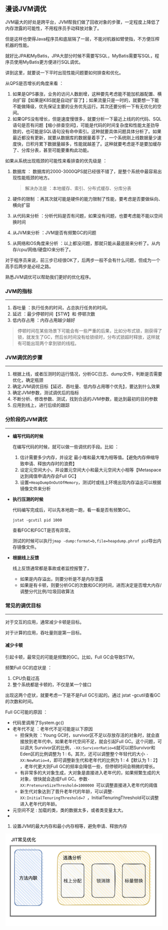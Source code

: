 ## 漫谈JVM调优

JVM最大的好处是跨平台，JVM帮我们做了回收对象的步骤，一定程度上降低了内存泄露的可能性，不用程序员手动释放对象了。

但是这样也使得Java程序员和底层隔了一层，不能对机器如臂使指，不方便压榨机器的性能。

就好比JPA和MyBatis，JPA大部分时候不需要写SQL，MyBatis需要写SQL，程序员使用MyBatis更方便进行SQL调优。

讲到这里，就要说一下平时出现性能问题要如何排查和优化。

从QPS是否增长的角度来看 ：

1. 如果是QPS暴涨，业务的访问人数剧增，这种要先考虑能不能加机器配置、横向扩容【如果是K8S就是自动扩容了】；如果流量只是一时的，就要想一下能不能做降级，优先保证主要的业务优先运行。其次还要分析一下有无优化的空间。
2. 如果QPS没有增长，但是速度慢很多，就要分析一下最近上线的的代码、SQL语句是否有问题【缩小排查空间】，可能是代码的时间复杂度和性能太差劲导致的，也可能是SQL语句没有命中索引。这种就要具体问题具体分析了。如果最近都没有更新，就要从数据库的数据量着手了，一个系统刚上线数据量少速度快，日积月累下数据量越多，性能就越差了。这种就要考虑是不是要加缓存了、分库分表，甚至可能要重构此功能。



如果从系统出现瓶颈的可能性来看排查的优先级是 ：

1. 数据库 ： 数据库的2000-3000QPS就已经很不错了，是整个系统中最容易出现性能瓶颈的地方。

   > 解决办法是 ：本地缓存、索引、分布式缓存、分库分表

2. 硬件的限制 ：再其次就可能是硬件的能力限制了性能，要考虑是否要做纵向、横向扩容

3. 从代码来分析 ：分析代码是否有问题，如果没有问题，也要考虑能不能以空间换时间

4. 从JVM来分析 ：JVM是否有频繁GC的问题

5. 从网络和OS角度来分析 ：以上都没问题，那就只能从最底层来分析了。从内存/cpu/网络/硬盘IO来分析了。



对于程序员来说，前三步已经很OK了，后两步一般不会有什么问题，但成为一个高手后两步是必经之路。

熟悉JVM调优可以帮助我们更好的优化程序。



### JVM的指标

---

1. 吞吐量 ：执行任务的时间，占总执行任务的时间。
2. 延迟 ：最少停顿时间【STW】和 停顿次数
3. 低内存占用 ：内存占用越少越好

> 停顿时间在某些场景下可能会有一些严重的后果，比如分布式锁，刚获得了锁，就发生了GC，然后长时间没有给锁续时，分布式锁超时释放，这样就有可能出现两个拿到锁的线程。



### JVM调优的步骤

---

1. 根据上线，或者压测时的运行情况，分析GC日志、dump文件，判断是否需要优化，确定瓶颈
2. 确定JVM调优目标【延迟、吞吐量、低内存占用哪个优先】，要达到什么效果
3. 确定JVM参数，测试调优后的指标
4. 不断分析、修改参数、测试，找到合适的JVM参数，能达到最初的目的参数
5. 应用到线上，进行后续的跟踪



### 分阶段的JVM调优

---

- **编写代码的时候**

  在编写代码的时候，就可以做一些调优的手段。比如 ：

  1. 估计需要多少内存，并设定 最小堆和最大堆为相等值。【避免内存伸缩导致申请、释放内存时的浪费】
  2. 设定元空间大小，并设置元空间大小和最大元空间大小相等【Metaspace达到阈值申请内存会Full GC】
  3. 设置`+HeapDumpOnOutOfMemory`，测试时或线上环境出现内存溢出可以根据镜像文件来分析

- **执行压测的时候**

  代码编写完成后，可以先本地跑一跑，看一看是否有频繁GC。

  `jstat -gcutil pid 1000`

  查看FGC和FGCT是否有异常。

  测试的时候可以执行`jmap -dump:format=b,file=heapdump.phrof pid`导出内存镜像文件。

- **根据线上反馈**

  线上反馈通常都是事故或者监控报警了，

  - 如果是内存溢出，则要分析是不是内存泄露
  - 如果是有卡顿，则要分析GC的次数和GC的时间，进而决定是否增大内存/调整分代比例/垃圾回收算法



### 常见的调优目标

---

对于交互的应用，通常减少卡顿是目标。

对于计算的应用，吞吐量则是第一目标。



#### 减少卡顿

引起卡顿，最常见的可能是频繁的GC。比如，Full GC会导致STW。

频繁Full GC的症状是 ：

1. CPU负载过高
2. 整个系统都是卡顿的，不仅是某一个接口

出现这两个症状，就要考虑一下是不是Full GC引起的。通过 jstat -gcutil查看GC的次数和时间。



Full GC可能的原因 ：

- 代码里调用了System.gc()
- 老年代不足 ：老年代不足可能是以下原因
  - 担保失败 ：Young GC时，survivor区不足以存放存活的对象时，就会直接放到老年代中。如果老年代空间不足，就会引起Full GC。这个问题，可以调大 Survivor区的比例，`-XX:SurvivorRatio=6`就可以把Survivor和Eden区的比例调整为 1 : 6。其次，还可以调整整个年轻代的大小 `-XX:NewRatio=4`，即可调整新生代和老年代的比例为 1 : 4【默认为 1 : 2】 ，老年代更大则Full GC的频率会降低一些，但停顿时间会稍微的增长。
  - 有非常多的大对象生成，大对象是直接进入老年代的，如果频繁生成的大对象，很快就会造成Full GC。参数`-XX:PretenureSizeThreshold=1000000 `可以调整直接进入老年代的阈值
  - 新生代对象达到了晋升老年代的年龄，可以调整`-XX:InitialTenuringThreshold=7 `，InitialTenuringThreshold可以调整进入老年代的年龄。
- 元空间不足 : 加载的类，类的数据太多，或者类变量太大。
- 

















1. 设置JVM的最大内存和最小内存相等，避免申请、释放内存



![img](JVM调优笔记.assets/v2-a01301483d75168cdef975364f86f04f_720w.jpg)